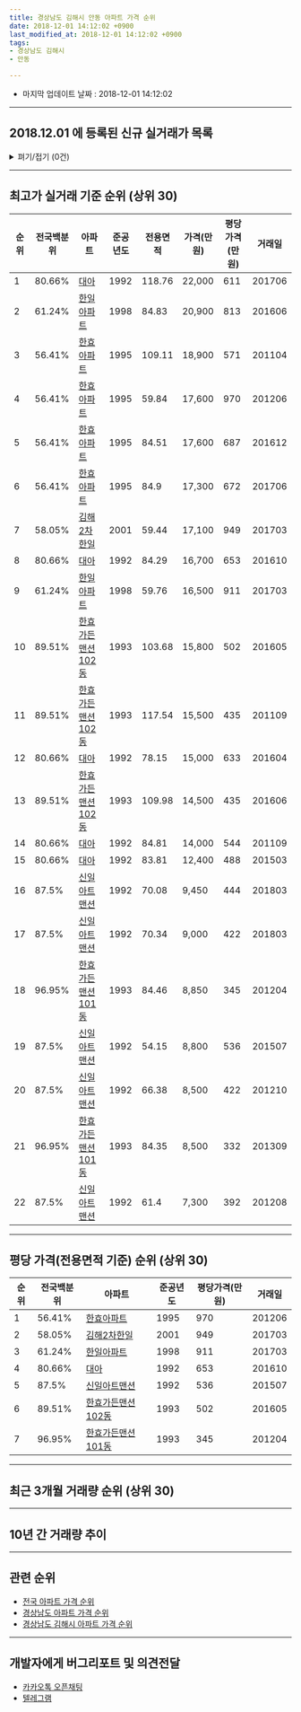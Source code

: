 ```yaml
---
title: 경상남도 김해시 안동 아파트 가격 순위
date: 2018-12-01 14:12:02 +0900
last_modified_at: 2018-12-01 14:12:02 +0900
tags:
- 경상남도 김해시
- 안동

---
```


* 마지막 업데이트 날짜 : 2018-12-01 14:12:02

---

## 2018.12.01 에 등록된 신규 실거래가 목록

<details>
<summary>펴기/접기 (0건)</summary>
<div markdown="1">

|아파트|전국백분위|준공년도|전용면적|가격(만원)|평당가격(만원)|거래일|
|---|---|---|---|---|---|---|
|없음|||||||


</div>
</details>

---

## 최고가 실거래 기준 순위 (상위 30)


|순위|전국백분위|아파트|준공년도|전용면적|가격(만원)|평당가격(만원)|거래일|
|---|---|---|---|---|---|---|---|
|1|80.66%|[대아](https://search.naver.com/search.naver?query=%EA%B2%BD%EC%83%81%EB%82%A8%EB%8F%84+%EA%B9%80%ED%95%B4%EC%8B%9C+%EC%95%88%EB%8F%99+%EB%8C%80%EC%95%84)|1992|118.76|22,000|611|201706|
|2|61.24%|[한일아파트](https://search.naver.com/search.naver?query=%EA%B2%BD%EC%83%81%EB%82%A8%EB%8F%84+%EA%B9%80%ED%95%B4%EC%8B%9C+%EC%95%88%EB%8F%99+%ED%95%9C%EC%9D%BC%EC%95%84%ED%8C%8C%ED%8A%B8)|1998|84.83|20,900|813|201606|
|3|56.41%|[한효아파트](https://search.naver.com/search.naver?query=%EA%B2%BD%EC%83%81%EB%82%A8%EB%8F%84+%EA%B9%80%ED%95%B4%EC%8B%9C+%EC%95%88%EB%8F%99+%ED%95%9C%ED%9A%A8%EC%95%84%ED%8C%8C%ED%8A%B8)|1995|109.11|18,900|571|201104|
|4|56.41%|[한효아파트](https://search.naver.com/search.naver?query=%EA%B2%BD%EC%83%81%EB%82%A8%EB%8F%84+%EA%B9%80%ED%95%B4%EC%8B%9C+%EC%95%88%EB%8F%99+%ED%95%9C%ED%9A%A8%EC%95%84%ED%8C%8C%ED%8A%B8)|1995|59.84|17,600|970|201206|
|5|56.41%|[한효아파트](https://search.naver.com/search.naver?query=%EA%B2%BD%EC%83%81%EB%82%A8%EB%8F%84+%EA%B9%80%ED%95%B4%EC%8B%9C+%EC%95%88%EB%8F%99+%ED%95%9C%ED%9A%A8%EC%95%84%ED%8C%8C%ED%8A%B8)|1995|84.51|17,600|687|201612|
|6|56.41%|[한효아파트](https://search.naver.com/search.naver?query=%EA%B2%BD%EC%83%81%EB%82%A8%EB%8F%84+%EA%B9%80%ED%95%B4%EC%8B%9C+%EC%95%88%EB%8F%99+%ED%95%9C%ED%9A%A8%EC%95%84%ED%8C%8C%ED%8A%B8)|1995|84.9|17,300|672|201706|
|7|58.05%|[김해2차한일](https://search.naver.com/search.naver?query=%EA%B2%BD%EC%83%81%EB%82%A8%EB%8F%84+%EA%B9%80%ED%95%B4%EC%8B%9C+%EC%95%88%EB%8F%99+%EA%B9%80%ED%95%B42%EC%B0%A8%ED%95%9C%EC%9D%BC)|2001|59.44|17,100|949|201703|
|8|80.66%|[대아](https://search.naver.com/search.naver?query=%EA%B2%BD%EC%83%81%EB%82%A8%EB%8F%84+%EA%B9%80%ED%95%B4%EC%8B%9C+%EC%95%88%EB%8F%99+%EB%8C%80%EC%95%84)|1992|84.29|16,700|653|201610|
|9|61.24%|[한일아파트](https://search.naver.com/search.naver?query=%EA%B2%BD%EC%83%81%EB%82%A8%EB%8F%84+%EA%B9%80%ED%95%B4%EC%8B%9C+%EC%95%88%EB%8F%99+%ED%95%9C%EC%9D%BC%EC%95%84%ED%8C%8C%ED%8A%B8)|1998|59.76|16,500|911|201703|
|10|89.51%|[한효가든맨션102동](https://search.naver.com/search.naver?query=%EA%B2%BD%EC%83%81%EB%82%A8%EB%8F%84+%EA%B9%80%ED%95%B4%EC%8B%9C+%EC%95%88%EB%8F%99+%ED%95%9C%ED%9A%A8%EA%B0%80%EB%93%A0%EB%A7%A8%EC%85%98102%EB%8F%99)|1993|103.68|15,800|502|201605|
|11|89.51%|[한효가든맨션102동](https://search.naver.com/search.naver?query=%EA%B2%BD%EC%83%81%EB%82%A8%EB%8F%84+%EA%B9%80%ED%95%B4%EC%8B%9C+%EC%95%88%EB%8F%99+%ED%95%9C%ED%9A%A8%EA%B0%80%EB%93%A0%EB%A7%A8%EC%85%98102%EB%8F%99)|1993|117.54|15,500|435|201109|
|12|80.66%|[대아](https://search.naver.com/search.naver?query=%EA%B2%BD%EC%83%81%EB%82%A8%EB%8F%84+%EA%B9%80%ED%95%B4%EC%8B%9C+%EC%95%88%EB%8F%99+%EB%8C%80%EC%95%84)|1992|78.15|15,000|633|201604|
|13|89.51%|[한효가든맨션102동](https://search.naver.com/search.naver?query=%EA%B2%BD%EC%83%81%EB%82%A8%EB%8F%84+%EA%B9%80%ED%95%B4%EC%8B%9C+%EC%95%88%EB%8F%99+%ED%95%9C%ED%9A%A8%EA%B0%80%EB%93%A0%EB%A7%A8%EC%85%98102%EB%8F%99)|1993|109.98|14,500|435|201606|
|14|80.66%|[대아](https://search.naver.com/search.naver?query=%EA%B2%BD%EC%83%81%EB%82%A8%EB%8F%84+%EA%B9%80%ED%95%B4%EC%8B%9C+%EC%95%88%EB%8F%99+%EB%8C%80%EC%95%84)|1992|84.81|14,000|544|201109|
|15|80.66%|[대아](https://search.naver.com/search.naver?query=%EA%B2%BD%EC%83%81%EB%82%A8%EB%8F%84+%EA%B9%80%ED%95%B4%EC%8B%9C+%EC%95%88%EB%8F%99+%EB%8C%80%EC%95%84)|1992|83.81|12,400|488|201503|
|16|87.5%|[신일아트맨션](https://search.naver.com/search.naver?query=%EA%B2%BD%EC%83%81%EB%82%A8%EB%8F%84+%EA%B9%80%ED%95%B4%EC%8B%9C+%EC%95%88%EB%8F%99+%EC%8B%A0%EC%9D%BC%EC%95%84%ED%8A%B8%EB%A7%A8%EC%85%98)|1992|70.08|9,450|444|201803|
|17|87.5%|[신일아트맨션](https://search.naver.com/search.naver?query=%EA%B2%BD%EC%83%81%EB%82%A8%EB%8F%84+%EA%B9%80%ED%95%B4%EC%8B%9C+%EC%95%88%EB%8F%99+%EC%8B%A0%EC%9D%BC%EC%95%84%ED%8A%B8%EB%A7%A8%EC%85%98)|1992|70.34|9,000|422|201803|
|18|96.95%|[한효가든맨션101동](https://search.naver.com/search.naver?query=%EA%B2%BD%EC%83%81%EB%82%A8%EB%8F%84+%EA%B9%80%ED%95%B4%EC%8B%9C+%EC%95%88%EB%8F%99+%ED%95%9C%ED%9A%A8%EA%B0%80%EB%93%A0%EB%A7%A8%EC%85%98101%EB%8F%99)|1993|84.46|8,850|345|201204|
|19|87.5%|[신일아트맨션](https://search.naver.com/search.naver?query=%EA%B2%BD%EC%83%81%EB%82%A8%EB%8F%84+%EA%B9%80%ED%95%B4%EC%8B%9C+%EC%95%88%EB%8F%99+%EC%8B%A0%EC%9D%BC%EC%95%84%ED%8A%B8%EB%A7%A8%EC%85%98)|1992|54.15|8,800|536|201507|
|20|87.5%|[신일아트맨션](https://search.naver.com/search.naver?query=%EA%B2%BD%EC%83%81%EB%82%A8%EB%8F%84+%EA%B9%80%ED%95%B4%EC%8B%9C+%EC%95%88%EB%8F%99+%EC%8B%A0%EC%9D%BC%EC%95%84%ED%8A%B8%EB%A7%A8%EC%85%98)|1992|66.38|8,500|422|201210|
|21|96.95%|[한효가든맨션101동](https://search.naver.com/search.naver?query=%EA%B2%BD%EC%83%81%EB%82%A8%EB%8F%84+%EA%B9%80%ED%95%B4%EC%8B%9C+%EC%95%88%EB%8F%99+%ED%95%9C%ED%9A%A8%EA%B0%80%EB%93%A0%EB%A7%A8%EC%85%98101%EB%8F%99)|1993|84.35|8,500|332|201309|
|22|87.5%|[신일아트맨션](https://search.naver.com/search.naver?query=%EA%B2%BD%EC%83%81%EB%82%A8%EB%8F%84+%EA%B9%80%ED%95%B4%EC%8B%9C+%EC%95%88%EB%8F%99+%EC%8B%A0%EC%9D%BC%EC%95%84%ED%8A%B8%EB%A7%A8%EC%85%98)|1992|61.4|7,300|392|201208|


---

## 평당 가격(전용면적 기준) 순위 (상위 30)


|순위|전국백분위|아파트|준공년도|평당가격(만원)|거래일|
|---|---|---|---|---|---|
|1|56.41%|[한효아파트](https://search.naver.com/search.naver?query=%EA%B2%BD%EC%83%81%EB%82%A8%EB%8F%84+%EA%B9%80%ED%95%B4%EC%8B%9C+%EC%95%88%EB%8F%99+%ED%95%9C%ED%9A%A8%EC%95%84%ED%8C%8C%ED%8A%B8)|1995|970|201206|
|2|58.05%|[김해2차한일](https://search.naver.com/search.naver?query=%EA%B2%BD%EC%83%81%EB%82%A8%EB%8F%84+%EA%B9%80%ED%95%B4%EC%8B%9C+%EC%95%88%EB%8F%99+%EA%B9%80%ED%95%B42%EC%B0%A8%ED%95%9C%EC%9D%BC)|2001|949|201703|
|3|61.24%|[한일아파트](https://search.naver.com/search.naver?query=%EA%B2%BD%EC%83%81%EB%82%A8%EB%8F%84+%EA%B9%80%ED%95%B4%EC%8B%9C+%EC%95%88%EB%8F%99+%ED%95%9C%EC%9D%BC%EC%95%84%ED%8C%8C%ED%8A%B8)|1998|911|201703|
|4|80.66%|[대아](https://search.naver.com/search.naver?query=%EA%B2%BD%EC%83%81%EB%82%A8%EB%8F%84+%EA%B9%80%ED%95%B4%EC%8B%9C+%EC%95%88%EB%8F%99+%EB%8C%80%EC%95%84)|1992|653|201610|
|5|87.5%|[신일아트맨션](https://search.naver.com/search.naver?query=%EA%B2%BD%EC%83%81%EB%82%A8%EB%8F%84+%EA%B9%80%ED%95%B4%EC%8B%9C+%EC%95%88%EB%8F%99+%EC%8B%A0%EC%9D%BC%EC%95%84%ED%8A%B8%EB%A7%A8%EC%85%98)|1992|536|201507|
|6|89.51%|[한효가든맨션102동](https://search.naver.com/search.naver?query=%EA%B2%BD%EC%83%81%EB%82%A8%EB%8F%84+%EA%B9%80%ED%95%B4%EC%8B%9C+%EC%95%88%EB%8F%99+%ED%95%9C%ED%9A%A8%EA%B0%80%EB%93%A0%EB%A7%A8%EC%85%98102%EB%8F%99)|1993|502|201605|
|7|96.95%|[한효가든맨션101동](https://search.naver.com/search.naver?query=%EA%B2%BD%EC%83%81%EB%82%A8%EB%8F%84+%EA%B9%80%ED%95%B4%EC%8B%9C+%EC%95%88%EB%8F%99+%ED%95%9C%ED%9A%A8%EA%B0%80%EB%93%A0%EB%A7%A8%EC%85%98101%EB%8F%99)|1993|345|201204|


---

## 최근 3개월 거래량 순위 (상위 30)


<div style="width:100%;">
    <canvas id="deal_count_ranking" height="250"></canvas>
</div>


<script>
new Chart(document.getElementById("deal_count_ranking"), {
    type: 'horizontalBar',
    data: {
        labels: ['한일아파트', '한효아파트', '신일아트맨션'],
        datasets: [{
            label: '실거래 수',
            data: [4, 1, 1],
            borderColor: "rgba(255, 0, 128, 1)",
            backgroundColor: "rgba(255, 0, 128, 0.5)",
            fill: false,
        }]
    },
    options: {
        responsive: true,
        title: {
            display: true,
            text: '최근 3개월 거래량 순위'
        },
        tooltips: {
            mode: 'index',
            intersect: false,
            callbacks: {
                title: function(tooltipItems, data) {
                    return "실거래 수:";
                },
                label: function(tooltipItem, data) {
                    return data.labels[tooltipItem.index] + ": " + tooltipItem.xLabel;
                }
            }
        },
        hover: {
            mode: 'nearest',
            intersect: true
        },
        scales: {
            xAxes: [{
                display: true,
                scaleLabel: {
                    display: true,
                    labelString: '실거래 수'
                },
                ticks: {
                    suggestedMin: 0,
                }
            }],
            yAxes: [{
                display: true,
                ticks: {
                    autoSkip: false,
                    callback: function(value, index, values) {
                        if (value.length > 15)
                            return value.substr(0, 13) + "...";
                        else
                            return value;
                    }
                },
                scaleLabel: {
                    display: false,
                }
            }]
        }
    }
});

</script>


---

## 10년 간 거래량 추이


<div style="width:100%;">
    <canvas id="deal_progress" height="250"></canvas>
</div>

<script>
new Chart(document.getElementById("deal_progress"), {
    type: 'line',
    data: {
        labels: ['200812','200901','200902','200903','200904','200905','200906','200907','200908','200909','200910','200911','200912','201001','201002','201003','201004','201005','201006','201007','201008','201009','201010','201011','201012','201101','201102','201103','201104','201105','201106','201107','201108','201109','201110','201111','201112','201201','201202','201203','201204','201205','201206','201207','201208','201209','201210','201211','201212','201301','201302','201303','201304','201305','201306','201307','201308','201309','201310','201311','201312','201401','201402','201403','201404','201405','201406','201407','201408','201409','201410','201411','201412','201501','201502','201503','201504','201505','201506','201507','201508','201509','201510','201511','201512','201601','201602','201603','201604','201605','201606','201607','201608','201609','201610','201611','201612','201701','201702','201703','201704','201705','201706','201707','201708','201709','201710','201711','201712','201801','201802','201803','201804','201805','201806','201807','201808','201809','201810','201811','201812'],
        datasets: [{
            label: '실거래 수',
            pointRadius: 1,
            data: [4, 6, 11, 14, 14, 9, 8, 7, 11, 8, 13, 15, 16, 11, 11, 12, 12, 10, 10, 12, 8, 6, 15, 20, 18, 21, 18, 10, 8, 13, 5, 9, 5, 10, 10, 6, 7, 5, 13, 9, 10, 5, 10, 4, 8, 6, 8, 10, 8, 9, 9, 12, 11, 16, 11, 6, 4, 9, 15, 13, 8, 8, 10, 13, 13, 10, 13, 10, 10, 14, 10, 14, 14, 15, 15, 27, 10, 11, 13, 17, 11, 11, 16, 13, 13, 6, 11, 14, 14, 15, 12, 11, 13, 20, 6, 2, 5, 3, 3, 9, 4, 5, 8, 5, 2, 5, 2, 2, 4, 5, 1, 7, 4, 6, 5, 5, 2, 4, 2, 4, 0],
            borderColor: "rgba(255, 201, 14, 1)",
            backgroundColor: "rgba(255, 201, 14, 0.5)",
            fill: true,
        }]
    },
    options: {
        responsive: true,
        title: {
            display: true,
            text: '10년간 거래량 추이'
        },
        tooltips: {
            mode: 'index',
            intersect: false,
        },
        hover: {
            mode: 'nearest',
            intersect: true
        },
        scales: {
            xAxes: [{
                display: true,
                scaleLabel: {
                    display: true,
                    labelString: '년/월'
                }
            }],
            yAxes: [{
                display: true,
                ticks: {
                    suggestedMin: 0,
                },
                scaleLabel: {
                    display: true,
                    labelString: '실거래 수'
                }
            }]
        }
    }
});

</script>


---

## 관련 순위

- [전국 아파트 가격 순위](https://inasie.github.io/apt-ranking/전국)
- [경상남도 아파트 가격 순위](https://inasie.github.io/apt-ranking/경상남도)
- [경상남도 김해시 아파트 가격 순위](https://inasie.github.io/apt-ranking/경상남도-김해시)


---

## 개발자에게 버그리포트 및 의견전달

- [카카오톡 오픈채팅](https://open.kakao.com/o/gLJUAP4)
- [텔레그램](https://t.me/inasie)

